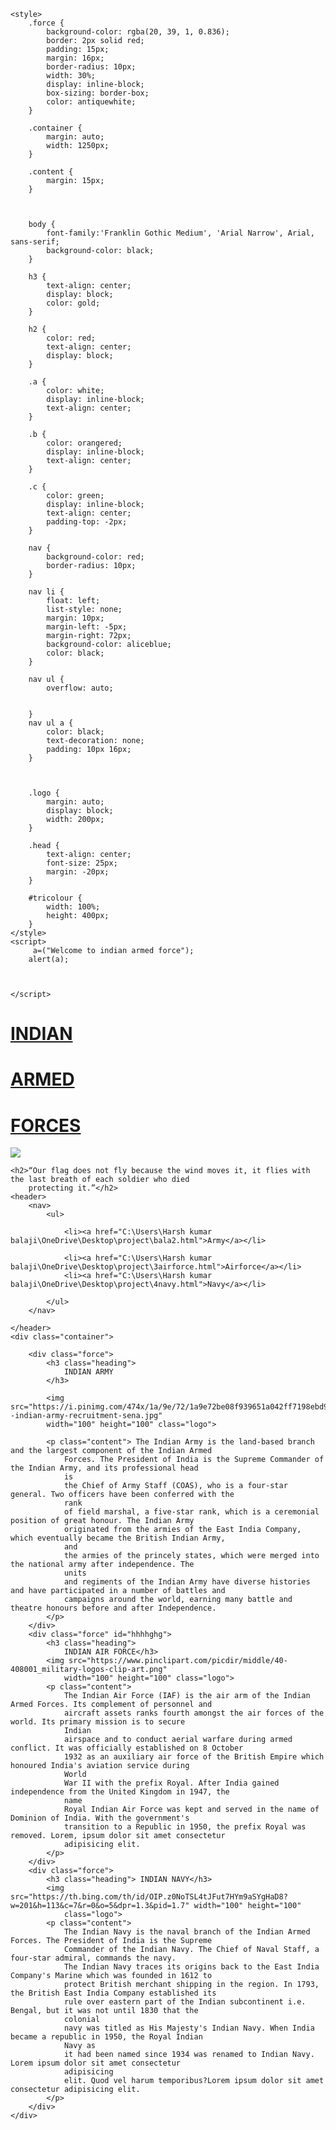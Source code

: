 <!DOCTYPE html>
<html lang="en">

<head>
    <meta charset="UTF-8">
    <meta http-equiv="X-UA-Compatible" content="IE=edge">
    <meta name="viewport" content="width=device-width, initial-scale=1.0">
    <title>DEFENCE FORCES OF INDIA</title>
    <link rel="preconnect" href="https://fonts.gstatic.com">
    <link href="https://fonts.googleapis.com/css2?family=Baloo+Bhai+2:wght@800&display=swap" rel="stylesheet">
   
    
    <style>
        .force {
            background-color: rgba(20, 39, 1, 0.836);
            border: 2px solid red;
            padding: 15px;
            margin: 16px;
            border-radius: 10px;
            width: 30%;
            display: inline-block;
            box-sizing: border-box;
            color: antiquewhite;
        }
        
        .container {
            margin: auto;
            width: 1250px;
        }

        .content {
            margin: 15px;
        }

       

        body {
            font-family:'Franklin Gothic Medium', 'Arial Narrow', Arial, sans-serif;
            background-color: black;
        }

        h3 {
            text-align: center;
            display: block;
            color: gold;
        }

        h2 {
            color: red;
            text-align: center;
            display: block;
        }

        .a {
            color: white;
            display: inline-block;
            text-align: center;
        }

        .b {
            color: orangered;
            display: inline-block;
            text-align: center;
        }

        .c {
            color: green;
            display: inline-block;
            text-align: center;
            padding-top: -2px;
        }

        nav {
            background-color: red;
            border-radius: 10px;
        }

        nav li {
            float: left;
            list-style: none;
            margin: 10px;
            margin-left: -5px;
            margin-right: 72px;
            background-color: aliceblue;
            color: black;
        }

        nav ul {
            overflow: auto;
            
        
        }
        nav ul a {
            color: black;
            text-decoration: none;
            padding: 10px 16px;
        }

        

        .logo {
            margin: auto;
            display: block;
            width: 200px;
        }

        .head {
            text-align: center;
            font-size: 25px;
            margin: -20px;
        }

        #tricolour {
            width: 100%;
            height: 400px;
        }
    </style>
    <script>
         a=("Welcome to indian armed force");
        alert(a);
        
        
          
    </script>
   
</head>

<body>
    <div class="head">
        <h1 class="b"><u> INDIAN</u></h1>
        <h1 class="a"> <u>ARMED</u> </h1>
        <h1 class="c"><u>FORCES</u></h1>
    </div>
    <img src="https://cutewallpaper.org/21/pics-of-indian-flag/India-GIF-Find-and-Share-on-GIPHY.gif" id="tricolour">
    
    <h2>“Our flag does not fly because the wind moves it, it flies with the last breath of each soldier who died
        protecting it.”</h2>
    <header>
        <nav>
            <ul>
                
                <li><a href="C:\Users\Harsh kumar balaji\OneDrive\Desktop\project\bala2.html">Army</a></li>
               
                <li><a href="C:\Users\Harsh kumar balaji\OneDrive\Desktop\project\3airforce.html">Airforce</a></li>
                <li><a href="C:\Users\Harsh kumar balaji\OneDrive\Desktop\project\4navy.html">Navy</a></li>
                
            </ul>
        </nav>
        
    </header>
    <div class="container">
        
        <div class="force">
            <h3 class="heading">
                INDIAN ARMY
            </h3>

            <img src="https://i.pinimg.com/474x/1a/9e/72/1a9e72be08f939651a042ff7198ebd90--indian-army-recruitment-sena.jpg"
            width="100" height="100" class="logo">
            
            <p class="content"> The Indian Army is the land-based branch and the largest component of the Indian Armed
                Forces. The President of India is the Supreme Commander of the Indian Army, and its professional head
                is
                the Chief of Army Staff (COAS), who is a four-star general. Two officers have been conferred with the
                rank
                of field marshal, a five-star rank, which is a ceremonial position of great honour. The Indian Army
                originated from the armies of the East India Company, which eventually became the British Indian Army,
                and
                the armies of the princely states, which were merged into the national army after independence. The
                units
                and regiments of the Indian Army have diverse histories and have participated in a number of battles and
                campaigns around the world, earning many battle and theatre honours before and after Independence.
            </p>
        </div>
        <div class="force" id="hhhhghg">
            <h3 class="heading"> 
                INDIAN AIR FORCE</h3>
            <img src="https://www.pinclipart.com/picdir/middle/40-408001_military-logos-clip-art.png"
                width="100" height="100" class="logo">
            <p class="content">
                The Indian Air Force (IAF) is the air arm of the Indian Armed Forces. Its complement of personnel and
                aircraft assets ranks fourth amongst the air forces of the world. Its primary mission is to secure
                Indian
                airspace and to conduct aerial warfare during armed conflict. It was officially established on 8 October
                1932 as an auxiliary air force of the British Empire which honoured India's aviation service during
                World
                War II with the prefix Royal. After India gained independence from the United Kingdom in 1947, the
                name
                Royal Indian Air Force was kept and served in the name of Dominion of India. With the government's
                transition to a Republic in 1950, the prefix Royal was removed. Lorem, ipsum dolor sit amet consectetur
                adipisicing elit. 
            </p>
        </div>
        <div class="force">
            <h3 class="heading"> INDIAN NAVY</h3>
            <img src="https://th.bing.com/th/id/OIP.z0NoTSL4tJFut7HYm9aSYgHaD8?w=201&h=113&c=7&r=0&o=5&dpr=1.3&pid=1.7" width="100" height="100"
                class="logo">
            <p class="content">
                The Indian Navy is the naval branch of the Indian Armed Forces. The President of India is the Supreme
                Commander of the Indian Navy. The Chief of Naval Staff, a four-star admiral, commands the navy.
                The Indian Navy traces its origins back to the East India Company's Marine which was founded in 1612 to
                protect British merchant shipping in the region. In 1793, the British East India Company established its
                rule over eastern part of the Indian subcontinent i.e. Bengal, but it was not until 1830 that the
                colonial
                navy was titled as His Majesty's Indian Navy. When India became a republic in 1950, the Royal Indian
                Navy as
                it had been named since 1934 was renamed to Indian Navy. Lorem ipsum dolor sit amet consectetur
                adipisicing
                elit. Quod vel harum temporibus?Lorem ipsum dolor sit amet consectetur adipisicing elit.
            </p>
        </div>
    </div>
</body>

</html>
